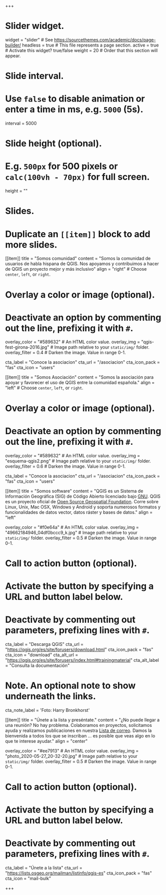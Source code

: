 +++
# Slider widget.
widget = "slider"  # See https://sourcethemes.com/academic/docs/page-builder/
headless = true  # This file represents a page section.
active = true  # Activate this widget? true/false
weight = 20  # Order that this section will appear.

# Slide interval.
# Use `false` to disable animation or enter a time in ms, e.g. `5000` (5s).
interval = 5000

# Slide height (optional).
# E.g. `500px` for 500 pixels or `calc(100vh - 70px)` for full screen.
height = ""

# Slides.
# Duplicate an `[[item]]` block to add more slides.
[[item]]
  title = "Somos comunidad"
  content = "Somos la comunidad de usuarios de habla hispana de QGIS. Nos apoyamos y contribuimos a hacer de QGIS un proyecto mejor y más inclusivo"
  align = "right"  # Choose `center`, `left`, or `right`.

  # Overlay a color or image (optional).
  #   Deactivate an option by commenting out the line, prefixing it with `#`.
  overlay_color = "#589632"  # An HTML color value.
  overlay_img = "qgis-fest-girona-2016.jpg"  # Image path relative to your `static/img/` folder.
  overlay_filter = 0.4  # Darken the image. Value in range 0-1.

  cta_label = "Conoce la asociacion"
  cta_url = "/asociacion"
  cta_icon_pack = "fas"
  cta_icon = "users"

[[item]]
  title = "Somos Asociación"
  content = "Somos la asociación para apoyar y favorecer el uso de QGIS entre la comunidad española."
  align = "left"  # Choose `center`, `left`, or `right`.

  # Overlay a color or image (optional).
  #   Deactivate an option by commenting out the line, prefixing it with `#`.
  overlay_color = "#589632"  # An HTML color value.
  overlay_img = "esquema-qgis2.png"  # Image path relative to your `static/img/` folder.
  overlay_filter = 0.6  # Darken the image. Value in range 0-1.

  cta_label = "Conoce la asociacion"
  cta_url = "/asociacion"
  cta_icon_pack = "fas"
  cta_icon = "users"

[[item]]
  title = "Somos software"
  content = "QGIS es un Sistema de Información Geográfica (SIG) de Código Abierto licenciado bajo [GNU](). QGIS es un proyecto oficial de [Open Source Geospatial Foundation](https://www.osgeo.org/). Corre sobre Linux, Unix, Mac OSX, Windows y Android y soporta numerosos formatos y funcionalidades de datos vector, datos ráster y bases de datos."
  align = "left"

  overlay_color = "#f0e64a"  # An HTML color value.
  overlay_img = "49662184946_04df0bccc9_k.jpg"  # Image path relative to your `static/img/` folder.
  overlay_filter = 0.5  # Darken the image. Value in range 0-1.
  # Call to action button (optional).
  #   Activate the button by specifying a URL and button label below.
  #   Deactivate by commenting out parameters, prefixing lines with `#`.
  cta_label = "Descarga QGIS"
  cta_url = "https://qgis.org/es/site/forusers/download.html"
  cta_icon_pack = "fas"
  cta_icon = "download"
  cta_alt_url = "https://qgis.org/es/site/forusers/index.html#trainingmaterial"
  cta_alt_label = "Consulta la documentación"

  # Note. An optional note to show underneath the links.
  cta_note_label = 'Foto: Harry Bronkhorst'

[[item]]
  title = "Únete a la lista y preséntate."
  content = "¿No puede llegar a una reunión? No hay problema. Colaboramos en proyectos, solicitamos ayuda y realizamos publicaciones en nuestra [Lista de correo](). Damos la bienvenida a todos los que se inscriban ... es posible que veas algo en lo que te interese ayudar."
  align = "center"
  
  overlay_color = "#ee7913"  # An HTML color value.
  overlay_img = "photo_2020-05-27_20-32-20.jpg"  # Image path relative to your `static/img/` folder.
  overlay_filter = 0.5  # Darken the image. Value in range 0-1.
  # Call to action button (optional).
  #   Activate the button by specifying a URL and button label below.
  #   Deactivate by commenting out parameters, prefixing lines with `#`.
  cta_label = "Únete a la lista"
  cta_url = "https://lists.osgeo.org/mailman/listinfo/qgis-es"
  cta_icon_pack = "fas"
  cta_icon = "mail-bulk"

+++
